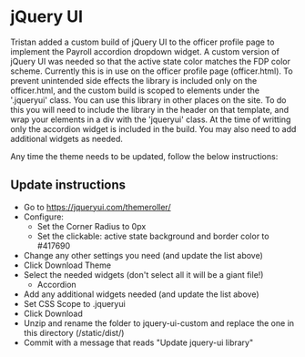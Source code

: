 
# jQuery UI
Tristan added a custom build of jQuery UI to the officer profile page to implement the Payroll accordion 
dropdown widget. A custom version of jQuery UI was needed so that the active state color matches the FDP color scheme. 
Currently this is in use on the officer profile page (officer.html). To prevent unintended side effects the library 
is included only on the officer.html, and the custom build is scoped to elements under the '.jqueryui' class. You can use this library in other places on the site. To do 
this you will need to include the library in the header on that template, and wrap your elements in a div with the 
'jqueryui' class. At the time of writting only the accordion widget is included in the build. You may also need to add 
additional widgets as needed.

Any time the theme needs to be updated, follow the below instructions:

## Update instructions
- Go to https://jqueryui.com/themeroller/
- Configure:
    - Set the Corner Radius to 0px
    - Set the clickable: active state background and border color to #417690
- Change any other settings you need (and update the list above)
- Click Download Theme
- Select the needed widgets (don't select all it will be a giant file!)
  - Accordion
- Add any additional widgets needed (and update the list above)
- Set CSS Scope to .jqueryui
- Click Download
- Unzip and rename the folder to jquery-ui-custom and replace the one in this directory (/static/dist/)
- Commit with a message that reads "Update jquery-ui library"
